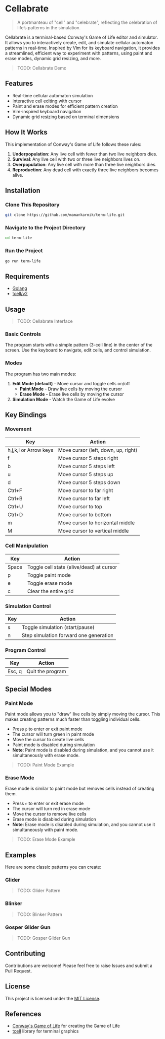 # Cellabrate

> A portmanteau of "cell" and "celebrate", reflecting the celebration of life’s patterns in the simulation.

Cellabrate is a terminal-based Conway's Game of Life editor and simulator. It allows you to interactively create, edit, and simulate cellular automaton patterns in real-time. Inspired by Vim for its keyboard navigation, it provides a streamlined, efficient way to experiment with patterns, using paint and erase modes, dynamic grid resizing, and more.

> TODO: Cellabrate Demo

## Features

- Real-time cellular automaton simulation
- Interactive cell editing with cursor
- Paint and erase modes for efficient pattern creation
- Vim-inspired keyboard navigation
- Dynamic grid resizing based on terminal dimensions

## How It Works

This implementation of Conway's Game of Life follows these rules:

1. **Underpopulation**: Any live cell with fewer than two live neighbors dies.
2. **Survival**: Any live cell with two or three live neighbors lives on.
3. **Overpopulation**: Any live cell with more than three live neighbors dies.
4. **Reproduction**: Any dead cell with exactly three live neighbors becomes alive.

## Installation

### Clone This Repository

```bash
git clone https://github.com/manankarnik/term-life.git
```

### Navigate to the Project Directory

```bash
cd term-life
```

### Run the Project

```bash
go run term-life
```

## Requirements

- [Golang](https://go.dev/)
- [tcell/v2](https://github.com/gdamore/tcell)

## Usage

> TODO: Cellabrate Interface

### Basic Controls

The program starts with a simple pattern (3-cell line) in the center of the screen. Use the keyboard to navigate, edit cells, and control simulation.

### Modes

The program has two main modes:

1. **Edit Mode (default)** - Move cursor and toggle cells on/off
   - **Paint Mode** - Draw live cells by moving the cursor
   - **Erase Mode** - Erase live cells by moving the cursor
2. **Simulation Mode** - Watch the Game of Life evolve

## Key Bindings

### Movement

| Key                   | Action                              |
| --------------------- | ----------------------------------- |
| h,j,k,l or Arrow keys | Move cursor (left, down, up, right) |
| f                     | Move cursor 5 steps right           |
| b                     | Move cursor 5 steps left            |
| u                     | Move cursor 5 steps up              |
| d                     | Move cursor 5 steps down            |
| Ctrl+F                | Move cursor to far right            |
| Ctrl+B                | Move cursor to far left             |
| Ctrl+U                | Move cursor to top                  |
| Ctrl+D                | Move cursor to bottom               |
| m                     | Move cursor to horizontal middle    |
| M                     | Move cursor to vertical middle      |

### Cell Manipulation

| Key   | Action                                   |
| ----- | ---------------------------------------- |
| Space | Toggle cell state (alive/dead) at cursor |
| p     | Toggle paint mode                        |
| e     | Toggle erase mode                        |
| c     | Clear the entire grid                    |

### Simulation Control

| Key | Action                                 |
| --- | -------------------------------------- |
| s   | Toggle simulation (start/pause)        |
| n   | Step simulation forward one generation |

### Program Control

| Key    | Action           |
| ------ | ---------------- |
| Esc, q | Quit the program |

## Special Modes

### Paint Mode

Paint mode allows you to "draw" live cells by simply moving the cursor. This makes creating patterns much faster than toggling individual cells.

- Press `p` to enter or exit paint mode
- The cursor will turn green in paint mode
- Move the cursor to create live cells
- Paint mode is disabled during simulation
- **Note**: Paint mode is disabled during simulation, and you cannot use it simultaneously with erase mode.

> TODO: Paint Mode Example

### Erase Mode

Erase mode is similar to paint mode but removes cells instead of creating them.

- Press `e` to enter or exit erase mode
- The cursor will turn red in erase mode
- Move the cursor to remove live cells
- Erase mode is disabled during simulation
- **Note**: Erase mode is disabled during simulation, and you cannot use it simultaneously with paint mode.

> TODO: Erase Mode Example

## Examples

Here are some classic patterns you can create:

### Glider

> TODO: Glider Pattern

### Blinker

> TODO: Blinker Pattern

### Gosper Glider Gun

> TODO: Gosper Glider Gun

## Contributing

Contributions are welcome! Please feel free to raise Issues and submit a Pull Request.

## License

This project is licensed under the [MIT License](LICENSE).

## References

- [Conway's Game of Life](https://en.wikipedia.org/wiki/Conway%27s_Game_of_Life) for creating the Game of Life
- [tcell](https://github.com/gdamore/tcell) library for terminal graphics
